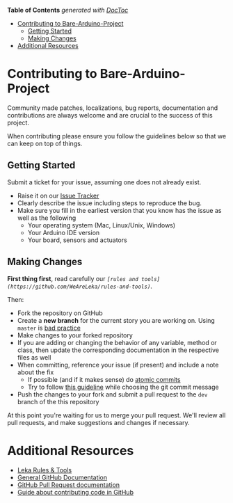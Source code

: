 <!-- START doctoc generated TOC please keep comment here to allow auto update -->
<!-- DON'T EDIT THIS SECTION, INSTEAD RE-RUN doctoc TO UPDATE -->
**Table of Contents**  *generated with [DocToc](http://doctoc.herokuapp.com/)*

- [Contributing to Bare-Arduino-Project](#contributing-to-bare-arduino-project)
  - [Getting Started](#getting-started)
  - [Making Changes](#making-changes)
- [Additional Resources](#additional-resources)

<!-- END doctoc generated TOC please keep comment here to allow auto update -->

# Contributing to Bare-Arduino-Project

Community made patches, localizations, bug reports, documentation and contributions are always welcome and are crucial to the success of this project.

When contributing please ensure you follow the guidelines below so that we can keep on top of things.

## Getting Started

Submit a ticket for your issue, assuming one does not already exist.

*	Raise it on our [Issue Tracker](https://github.com/weareleka/bare-arduino-project/issues)
*	Clearly describe the issue including steps to reproduce the bug.
*	Make sure you fill in the earliest version that you know has the issue as well as the following
    *	Your operating system (Mac, Linux/Unix, Windows)
    *	Your Arduino IDE version
    *	Your board, sensors and actuators

## Making Changes

**First thing first**, read carefully our *`[rules and tools](https://github.com/WeAreLeka/rules-and-tools)`*.

Then:

*	Fork the repository on GitHub
*	Create a **new branch** for the current story you are working on. Using `master` is [bad practice](http://codeinthehole.com/writing/pull-requests-and-other-good-practices-for-teams-using-github/#work-on-a-story)
*	Make changes to your forked repository
*	If you are adding or changing the behavior of any variable, method or class, then update the corresponding documentation in the respective files as well
*	When committing, reference your issue (if present) and include a note about the fix
    *	If possible (and if it makes sense) do [atomic commits](http://en.wikipedia.org/wiki/Atomic_commit)
    *	Try to follow [this guideline](http://tbaggery.com/2008/04/19/a-note-about-git-commit-messages.html) while choosing the git commit message
*	Push the changes to your fork and submit a pull request to the `dev` branch of the this repository

At this point you're waiting for us to merge your pull request. We'll review all pull requests, and make suggestions and changes if necessary.

# Additional Resources

*	[Leka Rules & Tools](https://github.com/WeAreLeka/rules-and-tools)
*	[General GitHub Documentation](http://help.github.com/)
*	[GitHub Pull Request documentation](http://help.github.com/send-pull-requests/)
*	[Guide about contributing code in GitHub](http://sudarmuthu.com/blog/contributing-to-project-hosted-in-github)
